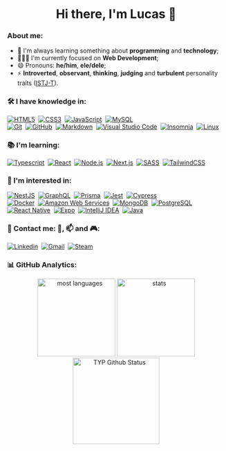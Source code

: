 <h1 align="center">Hi there, I'm Lucas&nbsp;👋</h1>

### About me:

- 🌱&nbsp;I'm always learning something about **programming** and **technology**;
- 👨🏻‍💻&nbsp;I'm currently focused on **Web Development**;
- 😄&nbsp;Pronouns: **he/him**, **ele/dele**;
- ⚡&nbsp;**Introverted**, **observant**, **thinking**, **judging** and **turbulent** personality traits ([ISTJ-T](https://www.16personalities.com/istj-personality)).

### 🛠&nbsp;I have knowledge in:

[![HTML5](https://img.shields.io/badge/-HTML5-111?style=flat&logo=html5)](https://developer.mozilla.org/en-US/docs/Web/HTML)&nbsp;
[![CSS3](https://img.shields.io/badge/-CSS3-111?style=flat&logo=css3&logoColor=2965f1)](https://developer.mozilla.org/en-US/docs/Web/CSS)&nbsp;
[![JavaScript](https://img.shields.io/badge/-JavaScript-111?style=flat&logo=javascript)](https://developer.mozilla.org/en-US/docs/Web/JavaScript)&nbsp;
[![MySQL](https://img.shields.io/badge/-MySQL-111?style=flat&logo=mysql)](https://www.mysql.com/)&nbsp; <br/>
[![Git](https://img.shields.io/badge/-Git-111?style=flat&logo=git)](https://git-scm.com/)&nbsp;
[![GitHub](https://img.shields.io/badge/-GitHub-111?style=flat&logo=github)](https://github.com/)&nbsp;
[![Markdown](https://img.shields.io/badge/-Markdown-111?style=flat&logo=markdown)](https://www.markdownguide.org/)&nbsp;
[![Visual Studio Code](https://img.shields.io/badge/-Visual%20Studio%20Code-111?style=flat&logo=visual-studio-code&logoColor=007ACC)](https://code.visualstudio.com/)&nbsp;
[![Insomnia](https://img.shields.io/badge/-Insomnia-111?style=flat&logo=insomnia&logoColor=4000BF)](https://insomnia.rest/)&nbsp;
[![Linux](https://img.shields.io/badge/-Linux-111?style=flat&logo=linux)](https://www.linux.org/)&nbsp; <br/>

### 📚&nbsp;I'm learning:

[![Typescript](https://img.shields.io/badge/-Typescript-111?style=flat&logo=typescript)](https://www.typescriptlang.org/)&nbsp;
[![React](https://img.shields.io/badge/-React-111?style=flat&logo=react)](https://reactjs.org/)&nbsp;
[![Node.js](https://img.shields.io/badge/-Node.js-111?style=flat&logo=node.js)](https://nodejs.org/en/)&nbsp; 
[![Next.js](https://img.shields.io/badge/-Next.js-111?style=flat&logo=next.js)](https://nextjs.org/)&nbsp;
[![SASS](https://img.shields.io/badge/-SASS-111?style=flat&logo=sass)](https://sass-lang.com/)&nbsp;
[![TailwindCSS](https://img.shields.io/badge/-Tailwind%20CSS-111?style=flat&logo=tailwindcss)](https://tailwindcss.com/)&nbsp; <br/>

### 🔭&nbsp;I'm interested in:

[![NestJS](https://img.shields.io/badge/-Nest%20JS-111?style=flat&logo=nestjs&logoColor=E0234E)](https://nestjs.com/)&nbsp;
[![GraphQL](https://img.shields.io/badge/-GraphQL-111?style=flat&logo=graphql&logoColor=E10098)](https://graphql.org/)&nbsp;
[![Prisma](https://img.shields.io/badge/-Prisma-111?style=flat&logo=prisma&logoColor=16A394)](https://www.prisma.io/)&nbsp;
[![Jest](https://img.shields.io/badge/-Jest-111?style=flat&logo=jest&logoColor=C21325)](https://jestjs.io/)&nbsp;
[![Cypress](https://img.shields.io/badge/-Cypress-111?style=flat&logo=cypress)](https://www.cypress.io/)&nbsp; <br/>
[![Docker](https://img.shields.io/badge/-Docker-111?style=flat&logo=docker)](https://www.docker.com/)&nbsp;
[![Amazon Web Services](https://img.shields.io/badge/-AWS-111?style=flat&logo=amazon%20aws&logoColor=FF9900)](https://aws.amazon.com/)&nbsp;
[![MongoDB](https://img.shields.io/badge/-MongoDB-111?style=flat&logo=mongodb)](https://www.mongodb.com/)&nbsp;
[![PostgreSQL](https://img.shields.io/badge/-PostgreSQL-111?style=flat&logo=postgresql)](https://www.postgresql.org/)&nbsp; <br/>
[![React Native](https://img.shields.io/badge/-React%20Native-111?style=flat&logo=react&logoColor=fff)](https://reactnative.dev/)&nbsp;
[![Expo](https://img.shields.io/badge/-Expo-111?style=flat&logo=expo)](https://expo.dev/)&nbsp;
[![IntelliJ IDEA](https://img.shields.io/badge/-IntelliJ%20IDEA-111?style=flat&logo=IntelliJ%20IDEA)](https://www.jetbrains.com/idea/)&nbsp;
[![Java](https://img.shields.io/badge/-Java-111?style=flat&logo=java)](https://www.java.com/en/)&nbsp; <br/>

### 🤝&nbsp;Contact me: 💼, 📫 and 🎮:

[![Linkedin](https://img.shields.io/badge/-Lucas%20Morais-0A66C2?style=flat&logo=linkedin&logoColor=fff)](https://www.linkedin.com/in/lucas-morais-santos/)&nbsp;
[![Gmail](https://img.shields.io/badge/-lucas14.morais@gmail.com-EA4335?style=flat&logo=gmail&logoColor=fff)](mailto:lucas14.morais@gmail.com)&nbsp;
[![Steam](https://img.shields.io/badge/-imunodeficiente-111?style=flat&logo=steam)](https://steamcommunity.com/id/imunodeficiente/)&nbsp; <br/>

### 📊&nbsp;GitHub Analytics:
<div align="center">
  <img height="180em" src="https://github-readme-stats.vercel.app/api/top-langs/?username=LucasMorais1998&theme=chartreuse-dark&title_color=fff&text_color=fff&border_color=fff&layout=compact&langs_count=7&exclude_repo=uri-exercises" alt="most languages" />
  
  <img height="180em" src="https://github-readme-stats.vercel.app/api?username=LucasMorais1998&&show_icons=true&theme=chartreuse-dark&title_color=fff&text_color=fff&border_color=fff&count_private=true" alt="stats" />
  
  <img height="200em" alt="TYP Github Status" src="https://github-readme-streak-stats.herokuapp.com?user=LucasMorais1998&theme=chartreuse-dark&date_format=M%20j%5B%2C%20Y%5D&border=DDDDDD&stroke=DDDDDD&ring=F7F7F7&currStreakNum=F7F7F7&fire=36BCF7&sideNums=F7F7F7&currStreakLabel=36BCF7&sideLabels=36BCF7&dates=DDDDDD" alt="current streak" />
</div>
